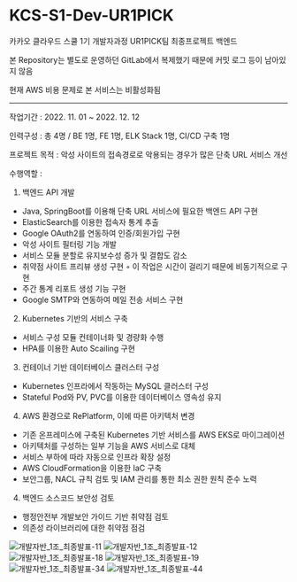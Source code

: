 # KCS-S1-Dev-UR1PICK
카카오 클라우드 스쿨 1기 개발자과정 UR1PICK팀 최종프로젝트 백엔드

본 Repository는 별도로 운영하던 GitLab에서 복제했기 때문에 커밋 로그 등이 남아있지 않음

현재 AWS 비용 문제로 본 서비스는 비활성화됨

---

작업기간 : 2022. 11. 01 ~ 2022. 12. 12

인력구성 : 총 4명 / BE 1명, FE 1명, ELK Stack 1명, CI/CD 구축 1명

프로젝트 목적 : 악성 사이트의 접속경로로 악용되는 경우가 많은 단축 URL 서비스 개선

수행역할 : 

1. 백엔드 API 개발
- Java, SpringBoot를 이용해 단축 URL 서비스에 필요한 백엔드 API 구현
- ElasticSearch를 이용한 접속자 통계 추출
- Google OAuth2를 연동하여 인증/회원가입 구현
- 악성 사이트 필터링 기능 개발
- 서비스 모듈 분할로 유지보수성 증가 및 결합도 감소 
- 취약점 사이트 프리뷰 생성 구현
◦ 이 작업은 시간이 걸리기 때문에 비동기적으로 구현
- 주간 통계 리포트 생성 기능 구현
- Google SMTP와 연동하여 메일 전송 서비스 구현
2. Kubernetes 기반의 서비스 구축
- 서비스 구성 모듈 컨테이너화 및 경량화 수행
- HPA를 이용한 Auto Scailing 구현
3. 컨테이너 기반 데이터베이스 클러스터 구성
- Kubernetes 인프라에서 작동하는 MySQL 클러스터 구성
- Stateful Pod와 PV, PVC를 이용한 데이터베이스 영속성 유지
4. AWS 환경으로 RePlatform, 이에 따른 아키텍처 변경
- 기존 온프레미스에 구축된 Kubernetes 기반 서비스를 AWS EKS로 마이그레이션
- 아키텍처를 구성하는 일부 기능을 AWS 서비스로 대체
- 서비스 부하에 따라 자동으로 인프라 확장 설정
- AWS CloudFormation을 이용한 IaC 구축
- 보안그룹, NACL 규칙 검토 및 IAM 관리를 통한 최소 권한 원칙 준수 노력
4. 백엔드 소스코드 보안성 검토
- 행정안전부 개발보안 가이드 기반 취약점 검토
- 의존성 라이브러리에 대한 취약점 점검

![개발자반_1조_최종발표-11](https://github.com/CptBluebear/KCS-S1-Dev-UR1PICK/assets/28571717/1f267386-66b9-4973-9d68-70133b3a386c)
![개발자반_1조_최종발표-12](https://github.com/CptBluebear/KCS-S1-Dev-UR1PICK/assets/28571717/8a5eb504-6632-4b1f-8baf-e2e4f7c2e46a)
![개발자반_1조_최종발표-18](https://github.com/CptBluebear/KCS-S1-Dev-UR1PICK/assets/28571717/504ee6fa-57b1-477d-8001-0b1bd9c1e68e)
![개발자반_1조_최종발표-19](https://github.com/CptBluebear/KCS-S1-Dev-UR1PICK/assets/28571717/c909fc44-b38c-454b-b294-5641cdb9cf80)
![개발자반_1조_최종발표-34](https://github.com/CptBluebear/KCS-S1-Dev-UR1PICK/assets/28571717/9d6590e0-32be-4cea-a977-17845d83bd78)
![개발자반_1조_최종발표-44](https://github.com/CptBluebear/KCS-S1-Dev-UR1PICK/assets/28571717/95c42526-8b45-42ff-900b-2509d83d665e)
